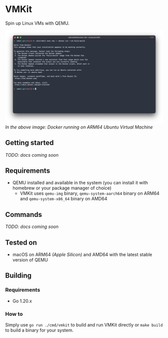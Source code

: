# VMKit

Spin up Linux VMs with QEMU.

![Docker running on ARM64 Virtual Machine](/docs/docker.png)
_In the above image: Docker running on ARM64 Ubuntu Virtual Machine_

## Getting started

_TODO: docs coming soon_

## Requirements

- QEMU installed and available in the system (you can install it with homebrew or your package manager of choice)
  - VMKit uses `qemu-img` binary, `qemu-system-aarch64` binary on ARM64 and `qemu-system-x86_64` binary on AMD64

## Commands

_TODO: docs coming soon_

## Tested on

- macOS on ARM64 _(Apple Silicon)_ and AMD64 with the latest stable version of QEMU

## Building

### Requirements

- Go 1.20.x

### How to

Simply use `go run ./cmd/vmkit` to build and run VMKit directly or `make build` to build a binary for your system.

